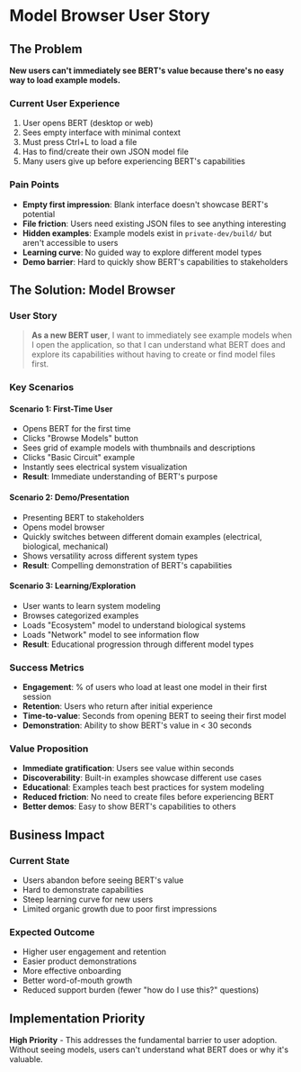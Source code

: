 # Model Browser User Story

## The Problem

**New users can't immediately see BERT's value because there's no easy way to load example models.**

### Current User Experience
1. User opens BERT (desktop or web)
2. Sees empty interface with minimal context
3. Must press Ctrl+L to load a file
4. Has to find/create their own JSON model file
5. Many users give up before experiencing BERT's capabilities

### Pain Points
- **Empty first impression**: Blank interface doesn't showcase BERT's potential
- **File friction**: Users need existing JSON files to see anything interesting
- **Hidden examples**: Example models exist in `private-dev/build/` but aren't accessible to users
- **Learning curve**: No guided way to explore different model types
- **Demo barrier**: Hard to quickly show BERT's capabilities to stakeholders

## The Solution: Model Browser

### User Story
> **As a new BERT user**, I want to immediately see example models when I open the application, so that I can understand what BERT does and explore its capabilities without having to create or find model files first.

### Key Scenarios

#### Scenario 1: First-Time User
- Opens BERT for the first time
- Clicks "Browse Models" button
- Sees grid of example models with thumbnails and descriptions
- Clicks "Basic Circuit" example
- Instantly sees electrical system visualization
- **Result**: Immediate understanding of BERT's purpose

#### Scenario 2: Demo/Presentation
- Presenting BERT to stakeholders
- Opens model browser
- Quickly switches between different domain examples (electrical, biological, mechanical)
- Shows versatility across different system types
- **Result**: Compelling demonstration of BERT's capabilities

#### Scenario 3: Learning/Exploration
- User wants to learn system modeling
- Browses categorized examples
- Loads "Ecosystem" model to understand biological systems
- Loads "Network" model to see information flow
- **Result**: Educational progression through different model types

### Success Metrics
- **Engagement**: % of users who load at least one model in their first session
- **Retention**: Users who return after initial experience
- **Time-to-value**: Seconds from opening BERT to seeing their first model
- **Demonstration**: Ability to show BERT's value in < 30 seconds

### Value Proposition
- **Immediate gratification**: Users see value within seconds
- **Discoverability**: Built-in examples showcase different use cases
- **Educational**: Examples teach best practices for system modeling
- **Reduced friction**: No need to create files before experiencing BERT
- **Better demos**: Easy to show BERT's capabilities to others

## Business Impact

### Current State
- Users abandon before seeing BERT's value
- Hard to demonstrate capabilities
- Steep learning curve for new users
- Limited organic growth due to poor first impressions

### Expected Outcome
- Higher user engagement and retention
- Easier product demonstrations
- More effective onboarding
- Better word-of-mouth growth
- Reduced support burden (fewer "how do I use this?" questions)

## Implementation Priority
**High Priority** - This addresses the fundamental barrier to user adoption. Without seeing models, users can't understand what BERT does or why it's valuable.